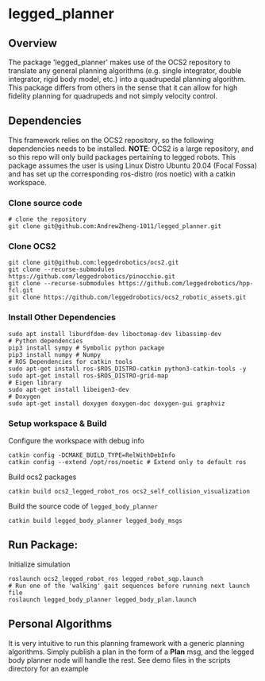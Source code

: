 # legged_planner
## Overview
The package 'legged_planner' makes use of the OCS2 repository to translate any general planning algorithms (e.g. single integrator, double integrator, rigid body model, etc.)  into a quadrupedal planning algorithm.
This package differs from others in the sense that it can allow for high fidelity planning for quadrupeds and not simply velocity control.

## Dependencies
This framework relies on the OCS2 repository, so the following dependencies needs to be installed. **NOTE**: OCS2 is a large repository, and so this repo will only build packages pertaining to legged robots. This package assumes the user is using Linux Distro Ubuntu 20.04 (Focal Fossa) and has set up the corresponding ros-distro (ros noetic) with a catkin workspace.

### Clone source code ###
```
# clone the repository
git clone git@github.com:AndrewZheng-1011/legged_planner.git
```

### Clone OCS2 ###
```
git clone git@github.com:leggedrobotics/ocs2.git
git clone --recurse-submodules https://github.com/leggedrobotics/pinocchio.git
git clone --recurse-submodules https://github.com/leggedrobotics/hpp-fcl.git
git clone https://github.com/leggedrobotics/ocs2_robotic_assets.git
```

### Install Other Dependencies ###
```
sudo apt install liburdfdom-dev liboctomap-dev libassimp-dev
# Python dependencies
pip3 install sympy # Symbolic python package
pip3 install numpy # Numpy
# ROS Dependencies for catkin tools
sudo apt-get install ros-$ROS_DISTRO-catkin python3-catkin-tools -y
sudo apt-get install ros-$ROS_DISTRO-grid-map
# Eigen library
sudo apt-get install libeigen3-dev
# Doxygen
sudo apt-get install doxygen doxygen-doc doxygen-gui graphviz
```

### Setup workspace & Build ###
Configure the workspace with debug info
```
catkin config -DCMAKE_BUILD_TYPE=RelWithDebInfo
catkin config --extend /opt/ros/noetic # Extend only to default ros
```

Build ocs2 packages
```
catkin build ocs2_legged_robot_ros ocs2_self_collision_visualization
```

Build the source code of `legged_body_planner`
```
catkin build legged_body_planner legged_body_msgs
```


## Run Package:
Initialize simulation
```
roslaunch ocs2_legged_robot_ros legged_robot_sqp.launch
# Run one of the 'walking' gait sequences before running next launch file
roslaunch legged_body_planner legged_body_plan.launch
```


## Personal Algorithms
It is very intuitive to run this planning framework with a generic planning algorithms. Simply publish a plan in the form of a **Plan** msg, and the legged body planner node will handle the rest. See demo files in the scripts directory for an example

